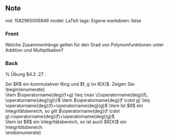 ## Note
nid: 1582965005946
model: LaTeX
tags: Eigene
markdown: false

### Front
Welche Zusammenhänge gelten für den Grad von Polynomfunktionen unter Addition und Multiplikation?

### Back
% Übung $4.2 .27 .
<div>
  Sei $R$ ein kommutativer Ring und $f, g \in R[X]$. Zeigen Sie:
  <div>
    \begin{enumerate}
  </div>
  <div>
    \item $\operatorname{deg}(f+g) \leq \max
    \{\operatorname{deg}(f), \operatorname{deg}(g)\}$ \item
    $\operatorname{deg}(f \cdot g) \leq
    \operatorname{deg}(f)+\operatorname{deg}(g)$ \item Ist $R$ ein
    Integritätsbereich, so gilt $\operatorname{deg}(f \cdot
    g)=\operatorname{deg}(f)+\operatorname{deg}(g)$
    <div>
      \item Ist $R$ ein Integritätsbereich, so ist auch $R[X]$ ein
      Integritätsbereich.
    </div>
  </div>
  <div>
    \end{enumerate}
  </div>
</div>
